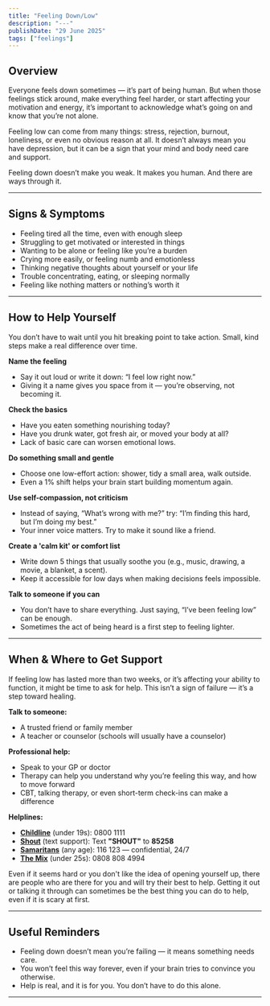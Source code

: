 ```yaml
---
title: "Feeling Down/Low"
description: "---"
publishDate: "29 June 2025"
tags: ["feelings"]
---
```


## Overview

Everyone feels down sometimes — it’s part of being human. But when those feelings stick around, make everything feel harder, or start affecting your motivation and energy, it’s important to acknowledge what’s going on and know that you’re not alone.

Feeling low can come from many things: stress, rejection, burnout, loneliness, or even no obvious reason at all. It doesn’t always mean you have depression, but it can be a sign that your mind and body need care and support.

Feeling down doesn’t make you weak. It makes you human. And there are ways through it.

---

## Signs & Symptoms

- Feeling tired all the time, even with enough sleep  
- Struggling to get motivated or interested in things  
- Wanting to be alone or feeling like you’re a burden  
- Crying more easily, or feeling numb and emotionless  
- Thinking negative thoughts about yourself or your life  
- Trouble concentrating, eating, or sleeping normally  
- Feeling like nothing matters or nothing’s worth it  

---

## How to Help Yourself

You don’t have to wait until you hit breaking point to take action. Small, kind steps make a real difference over time.

**Name the feeling**  
- Say it out loud or write it down: “I feel low right now.”  
- Giving it a name gives you space from it — you’re observing, not becoming it.

**Check the basics**  
- Have you eaten something nourishing today?  
- Have you drunk water, got fresh air, or moved your body at all?  
- Lack of basic care can worsen emotional lows.

**Do something small and gentle**  
- Choose one low-effort action: shower, tidy a small area, walk outside.  
- Even a 1% shift helps your brain start building momentum again.

**Use self-compassion, not criticism**  
- Instead of saying, “What’s wrong with me?” try: “I’m finding this hard, but I’m doing my best.”  
- Your inner voice matters. Try to make it sound like a friend.

**Create a 'calm kit' or comfort list**  
- Write down 5 things that usually soothe you (e.g., music, drawing, a movie, a blanket, a scent).  
- Keep it accessible for low days when making decisions feels impossible.

**Talk to someone if you can**  
- You don’t have to share everything. Just saying, “I’ve been feeling low” can be enough.  
- Sometimes the act of being heard is a first step to feeling lighter.

---

## When & Where to Get Support

If feeling low has lasted more than two weeks, or it’s affecting your ability to function, it might be time to ask for help. This isn’t a sign of failure — it’s a step toward healing.

**Talk to someone:**
- A trusted friend or family member  
- A teacher or counselor (schools will usually have a counselor) 

**Professional help:**  
- Speak to your GP or doctor
- Therapy can help you understand why you’re feeling this way, and how to move forward  
- CBT, talking therapy, or even short-term check-ins can make a difference

**Helplines:**
- **[Childline](https://www.childline.org.uk)** (under 19s): 0800 1111  
- **[Shout](https://giveusashout.org)** (text support): Text **"SHOUT"** to **85258**  
- **[Samaritans](https://www.samaritans.org)** (any age): 116 123 — confidential, 24/7 
- **[The Mix](https://www.themix.org.uk)** (under 25s): 0808 808 4994 

Even if it seems hard or you don't like the idea of opening yourself up, there are people who are there for you and will try their best to help. Getting it out or talking it through can sometimes be the best thing you can do to help, even if it is scary at first.

---

## Useful Reminders

- Feeling down doesn’t mean you’re failing — it means something needs care.  
- You won’t feel this way forever, even if your brain tries to convince you otherwise.  
- Help is real, and it is for you. You don’t have to do this alone.

---
